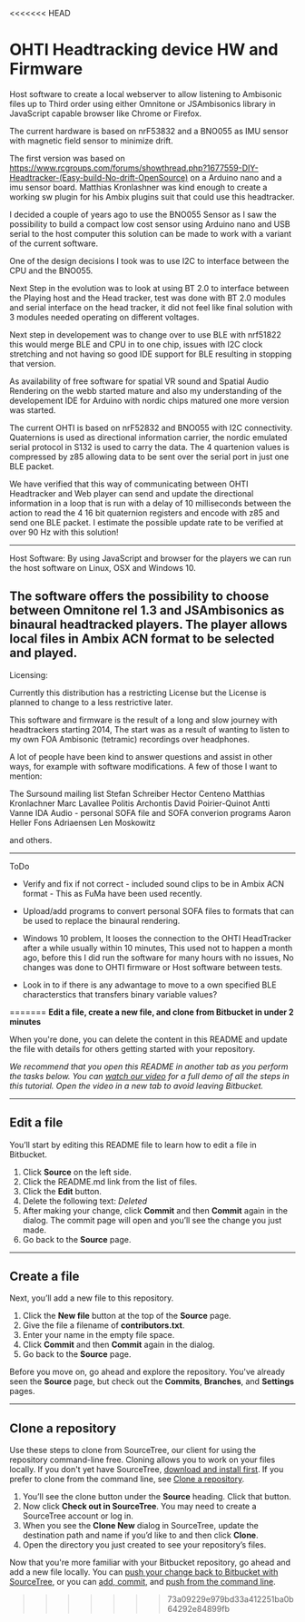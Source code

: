 <<<<<<< HEAD
# OHTI Headtracking device HW and Firmware

Host software to create a local webserver to allow listening to Ambisonic files up to Third order using either Omnitone or JSAmbisonics library in JavaScript capable browser like Chrome or Firefox.

The current hardware is based on nrF53832 and a BNO055 as IMU sensor with magnetic field sensor to minimize drift. 

The first version was based on https://www.rcgroups.com/forums/showthread.php?1677559-DIY-Headtracker-(Easy-build-No-drift-OpenSource) on a Arduino nano and a imu sensor board.
Matthias Kronlashner was kind enough to create a working sw plugin for his Ambix plugins suit that could use this headtracker.

I decided a couple of years ago to use the BNO055 Sensor as I saw the possibility to build a compact low cost sensor using Arduino nano and USB serial to the host computer this solution can be made to work with a variant of the current software.

One of the design decisions I took was to use I2C to interface between the CPU and the BNO055.

Next Step in the evolution was to look at using BT 2.0 to interface between the Playing host and the Head tracker, test was done with BT 2.0 modules and serial interface on the head tracker, it did not feel like final solution with 3 modules needed operating on different voltages.

Next step in developement was to change over to use BLE with nrf51822 this would merge BLE and CPU in to one chip, issues with I2C clock stretching and not having so good IDE support for BLE resulting in stopping that version.

As availability of free software for spatial VR sound and Spatial Audio Rendering on the webb started mature and also my understanding of the developement IDE for Arduino with nordic chips matured one more version was started.

The current OHTI is based on nrF52832 and BNO055 with I2C connectivity.
Quaternions is used as directional information carrier, the nordic emulated serial protocol in S132 is used to carry the data.
The 4 quartenion values is compressed by z85 allowing data to be sent over the serial port in just one BLE packet.

We have verified that this way of communicating between OHTI Headtracker and Web player can send and update the directional information in a loop that is run with a delay of 10 milliseconds between  the action to read the 4 16 bit quaternion registers and encode with z85 and send one BLE packet.
I estimate the possible update rate to be verified at over 90 Hz with this solution!

----------------------------------------------------------------------------------------------------------------
Host Software:
By using JavaScript and browser for the players we can run the host software on Linux, OSX and Windows 10.

The software offers the possibility to choose between Omnitone rel 1.3  and JSAmbisonics as binaural headtracked players.
The player allows local files in Ambix ACN format to be selected and played.
-----------------------------------------------------------------------------------------------------------------
Licensing:

Currently this distribution has a restricting License but the License is planned to change to a less restrictive later.

This software and firmware is the result of a long and slow journey with headtrackers starting 2014,
The start was as a result of wanting to listen to my own FOA Ambisonic (tetramic) recordings over headphones.



A lot of people have been kind to answer questions and assist in other ways, for example with software modifications.
A few of those I want to mention:

 The Sursound mailing list
 Stefan Schreiber
 Hector Centeno
 Matthias Kronlachner
 Marc Lavallee
 Politis Archontis
 David Poirier-Quinot
 Antti Vanne  IDA Audio - personal SOFA file and SOFA converion programs
 Aaron Heller
 Fons Adriaensen
 Len Moskowitz

 and others.

 ------------------------------------------------------------------------------------------------
 ToDo

 - Verify and fix if not correct - included sound clips to be in Ambix ACN format - This as FuMa have been used recently.

 - Upload/add programs to convert personal SOFA files to formats that can be used to replace the binaural rendering.

 - Windows 10 problem, It looses the connection to the OHTI HeadTracker after a while usually within 10 minutes, This used not to happen a month ago, before this I did run the software for many hours with no issues, No changes was done to OHTI firmware or Host software between tests. 

 - Look in to if there is any adwantage to move to a own specified BLE characterstics that transfers binary variable values?








=======
**Edit a file, create a new file, and clone from Bitbucket in under 2 minutes**

When you're done, you can delete the content in this README and update the file with details for others getting started with your repository.

*We recommend that you open this README in another tab as you perform the tasks below. You can [watch our video](https://youtu.be/0ocf7u76WSo) for a full demo of all the steps in this tutorial. Open the video in a new tab to avoid leaving Bitbucket.*

---

## Edit a file

You’ll start by editing this README file to learn how to edit a file in Bitbucket.

1. Click **Source** on the left side.
2. Click the README.md link from the list of files.
3. Click the **Edit** button.
4. Delete the following text: *Deleted*
5. After making your change, click **Commit** and then **Commit** again in the dialog. The commit page will open and you’ll see the change you just made.
6. Go back to the **Source** page.

---

## Create a file

Next, you’ll add a new file to this repository.

1. Click the **New file** button at the top of the **Source** page.
2. Give the file a filename of **contributors.txt**.
3. Enter your name in the empty file space.
4. Click **Commit** and then **Commit** again in the dialog.
5. Go back to the **Source** page.

Before you move on, go ahead and explore the repository. You've already seen the **Source** page, but check out the **Commits**, **Branches**, and **Settings** pages.

---

## Clone a repository

Use these steps to clone from SourceTree, our client for using the repository command-line free. Cloning allows you to work on your files locally. If you don't yet have SourceTree, [download and install first](https://www.sourcetreeapp.com/). If you prefer to clone from the command line, see [Clone a repository](https://confluence.atlassian.com/x/4whODQ).

1. You’ll see the clone button under the **Source** heading. Click that button.
2. Now click **Check out in SourceTree**. You may need to create a SourceTree account or log in.
3. When you see the **Clone New** dialog in SourceTree, update the destination path and name if you’d like to and then click **Clone**.
4. Open the directory you just created to see your repository’s files.

Now that you're more familiar with your Bitbucket repository, go ahead and add a new file locally. You can [push your change back to Bitbucket with SourceTree](https://confluence.atlassian.com/x/iqyBMg), or you can [add, commit,](https://confluence.atlassian.com/x/8QhODQ) and [push from the command line](https://confluence.atlassian.com/x/NQ0zDQ).
>>>>>>> 73a09229e979bd33a412251ba0b64292e84899fb
